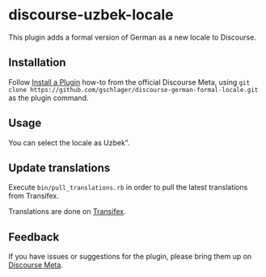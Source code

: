 # discourse-uzbek-locale

This plugin adds a formal version of German as a new locale to Discourse.

## Installation

Follow [Install a Plugin](https://meta.discourse.org/t/install-a-plugin/19157)
how-to from the official Discourse Meta, using `git clone https://github.com/gschlager/discourse-german-formal-locale.git`
as the plugin command.

## Usage

You can select the locale as Uzbek”.

## Update translations

Execute `bin/pull_translations.rb` in order to pull the latest translations from Transifex.

Translations are done on [Transifex](https://www.transifex.com/discourse/discourse-german-formal/).

## Feedback

If you have issues or suggestions for the plugin, please bring them up on
[Discourse Meta](https://meta.discourse.org).
